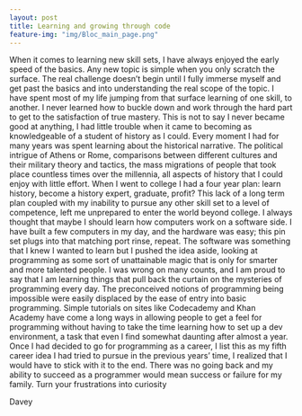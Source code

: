```yaml
---
layout: post
title: Learning and growing through code
feature-img: "img/Bloc_main_page.png"
---
```


When it comes to learning new skill sets, I have always enjoyed the early speed of the basics. Any new topic is simple when you only scratch the surface. The real challenge doesn’t begin until I fully immerse myself and get past the basics and into understanding the real scope of the topic. I have spent most of my life jumping from that surface learning of one skill, to another. I never learned how to buckle down and work through the hard part to get to the satisfaction of true mastery. 
This is not to say I never became good at anything, I had little trouble when it came to becoming as knowledgeable of a student of history as I could. Every moment I had for many years was spent learning about the historical narrative. The political intrigue of Athens or Rome, comparisons between different cultures and their military theory and tactics, the mass migrations of people that took place countless times over the millennia, all aspects of history that I could enjoy with little effort. When I went to college I had a four year plan: learn history, become a history expert, graduate, profit? This lack of a long term plan coupled with my inability to pursue any other skill set to a level of competence, left me unprepared to enter the world beyond college.
I always thought that maybe I should learn how computers work on a software side. I have built a few computers in my day, and the hardware was easy; this pin set plugs into that matching port rinse, repeat. The software was something that I knew I wanted to learn but I pushed the idea aside, looking at programming as some sort of unattainable magic that is only for smarter and more talented people. I was wrong on many counts, and I am proud to say that I am learning things that pull back the curtain on the mysteries of programming every day.
The preconceived notions of programming being impossible were easily displaced by the ease of entry into basic programming. Simple tutorials on sites like Codecademy and Khan Academy have come a long ways in allowing people to get a feel for programming without having to take the time learning how to set up a dev environment, a task that even I find somewhat daunting after almost a year. Once I had decided to go for programming as a career, I list this as my fifth career idea I had tried to pursue in the previous years’ time, I realized that I would have to stick with it to the end. There was no going back and my ability to succeed as a programmer would mean success or failure for my family.
Turn your frustrations into curiosity

Davey

